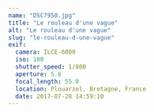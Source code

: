 ```yaml
---
name: "DSC7950.jpg"
title: "Le rouleau d'une vague"
alt: "Le rouleau d'une vague"
slug: "le-rouleau-d-une-vague"
exif:
  camera: ILCE-6000
  iso: 100
  shutter_speed: 1/800
  aperture: 5.6
  focal_length: 55.0
  location: Plouarzel⁩, Bretagne, ⁨France⁩
  date: 2017-07-28 14:59:10
---
```


